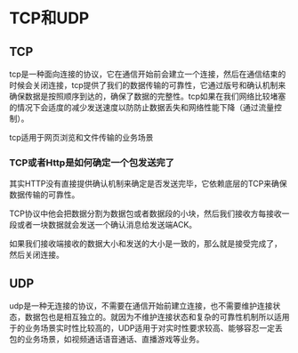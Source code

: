 # TCP和UDP

## TCP

tcp是一种面向连接的协议，它在通信开始前会建立一个连接，然后在通信结束的时候会关闭连接，tcp提供了我们的数据传输的可靠性，它通过版号和确认机制来确保数据是按照顺序到达的，确保了数据的完整性。tcp如果在我们网络比较堵塞的情况下会适度的减少发送速度以防防止数据丢失和网络性能下降（通过流量控制）。

tcp适用于网页浏览和文件传输的业务场景

### TCP或者Http是如何确定一个包发送完了

其实HTTP没有直接提供确认机制来确定是否发送完毕，它依赖底层的TCP来确保数据传输的可靠性。

TCP协议中他会把数据分割为数据包或者数据段的小块，然后我们接收方每接收一段或者一块数据就会发送一个确认消息给发送端ACK。

如果我们接收端接收的数据大小和发送的大小是一致的，那么就是接受完成了， 然后关闭连接。

## UDP

udp是一种无连接的协议，不需要在通信开始前建立连接，也不需要维护连接状态，数据包也是相互独立的。就因为不维护连接状态和复杂的可靠性机制所以适用于的业务场景实时性比较高的，UDP适用于对实时性要求较高、能够容忍一定丢包的业务场景，如视频通话语音通话、直播游戏等业务。